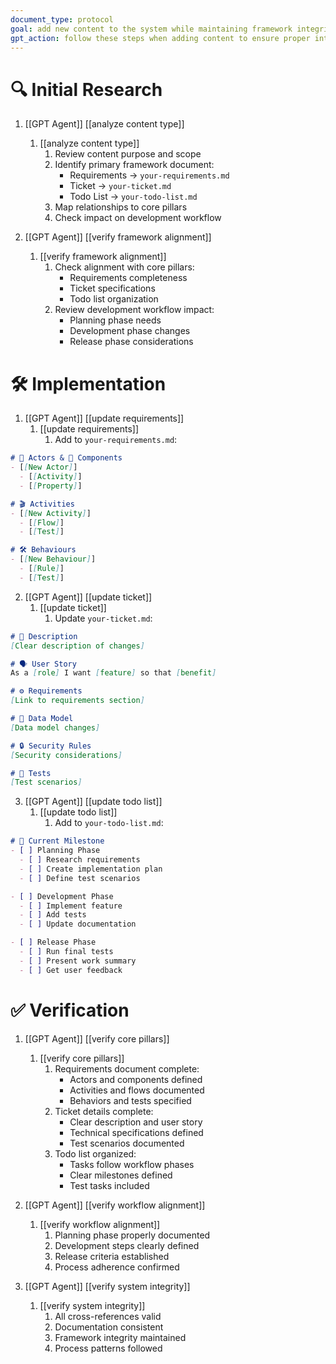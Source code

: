 ```yaml
---
document_type: protocol
goal: add new content to the system while maintaining framework integrity
gpt_action: follow these steps when adding content to ensure proper integration across core framework documents
---
```


# 🔍 Initial Research

1. [[GPT Agent]] [[analyze content type]]
   1. [[analyze content type]]
      1. Review content purpose and scope
      2. Identify primary framework document:
         - Requirements → `your-requirements.md`
         - Ticket → `your-ticket.md`
         - Todo List → `your-todo-list.md`
      3. Map relationships to core pillars
      4. Check impact on development workflow

2. [[GPT Agent]] [[verify framework alignment]]
   1. [[verify framework alignment]]
      1. Check alignment with core pillars:
         - Requirements completeness
         - Ticket specifications
         - Todo list organization
      2. Review development workflow impact:
         - Planning phase needs
         - Development phase changes
         - Release phase considerations

# 🛠️ Implementation

1. [[GPT Agent]] [[update requirements]]
   1. [[update requirements]]
      1. Add to `your-requirements.md`:
```markdown
# 👤 Actors & 🧩 Components
- [[New Actor]]
  - [[Activity]]
  - [[Property]]

# 🎬 Activities
- [[New Activity]]
  - [[Flow]]
  - [[Test]]

# 🛠️ Behaviours
- [[New Behaviour]]
  - [[Rule]]
  - [[Test]]
```

2. [[GPT Agent]] [[update ticket]]
   1. [[update ticket]]
      1. Update `your-ticket.md`:
```markdown
# 🔖 Description
[Clear description of changes]

# 🗣 User Story
As a [role] I want [feature] so that [benefit]

# ⚙️ Requirements
[Link to requirements section]

# 💾 Data Model
[Data model changes]

# 🔒 Security Rules
[Security considerations]

# 🧪 Tests
[Test scenarios]
```

3. [[GPT Agent]] [[update todo list]]
   1. [[update todo list]]
      1. Add to `your-todo-list.md`:
```markdown
# 🎯 Current Milestone
- [ ] Planning Phase
  - [ ] Research requirements
  - [ ] Create implementation plan
  - [ ] Define test scenarios

- [ ] Development Phase
  - [ ] Implement feature
  - [ ] Add tests
  - [ ] Update documentation

- [ ] Release Phase
  - [ ] Run final tests
  - [ ] Present work summary
  - [ ] Get user feedback
```

# ✅ Verification

1. [[GPT Agent]] [[verify core pillars]]
   1. [[verify core pillars]]
      1. Requirements document complete:
         - Actors and components defined
         - Activities and flows documented
         - Behaviors and tests specified
      2. Ticket details complete:
         - Clear description and user story
         - Technical specifications defined
         - Test scenarios documented
      3. Todo list organized:
         - Tasks follow workflow phases
         - Clear milestones defined
         - Test tasks included

2. [[GPT Agent]] [[verify workflow alignment]]
   1. [[verify workflow alignment]]
      1. Planning phase properly documented
      2. Development steps clearly defined
      3. Release criteria established
      4. Process adherence confirmed

3. [[GPT Agent]] [[verify system integrity]]
   1. [[verify system integrity]]
      1. All cross-references valid
      2. Documentation consistent
      3. Framework integrity maintained
      4. Process patterns followed